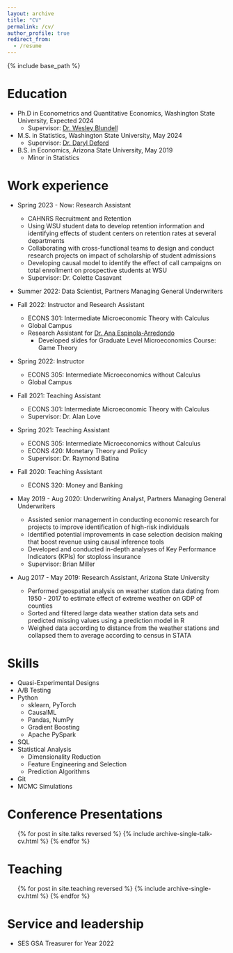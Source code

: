 ```yaml
---
layout: archive
title: "CV"
permalink: /cv/
author_profile: true
redirect_from:
  - /resume
---
```


{% include base_path %}

Education
======
* Ph.D in Econometrics and Quantitative Economics, Washington State University, Expected 2024
  * Supervisor: [Dr. Wesley Blundell](https://www.wesleyblundell.com/)
* M.S. in Statistics, Washington State University, May 2024
  * Supervisor: [Dr. Daryl Deford](https://www.math.wsu.edu/faculty/ddeford/)
* B.S. in Economics, Arizona State University, May 2019
  * Minor in Statistics

Work experience
======

* Spring 2023 - Now: Research Assistant
  * CAHNRS Recruitment and Retention
  * Using WSU student data to develop retention information and identifying effects of student centers on retention rates at several departments
  * Collaborating with cross-functional teams to design and conduct research projects on impact of scholarship of student admissions
  * Developing causal model to identify the effect of call campaigns on total enrollment on prospective students at WSU
  * Supervisor: Dr. Colette Casavant

* Summer 2022: Data Scientist, Partners Managing General Underwriters
  

* Fall 2022: Instructor and Research Assistant
  * ECONS 301: Intermediate Microeconomic Theory with Calculus
  * Global Campus
  * Research Assistant for [Dr. Ana Espinola-Arredondo](https://anaespinolaarredondo.com/)
    * Developed slides for Graduate Level Microeconomics Course: Game Theory



* Spring 2022: Instructor
  * ECONS 305: Intermediate Microeconomics without Calculus
  * Global Campus

* Fall 2021: Teaching Assistant
  * ECONS 301: Intermediate Microeconomic Theory with Calculus
  * Supervisor: Dr. Alan Love

* Spring 2021: Teaching Assistant
  * ECONS 305: Intermediate Microeconomics without Calculus
  * ECONS 420: Monetary Theory and Policy
  * Supervisor: Dr. Raymond Batina

* Fall 2020: Teaching Assistant
  * ECONS 320: Money and Banking

* May 2019 - Aug 2020: Underwriting Analyst, Partners Managing General Underwriters
  * Assisted senior management in conducting economic research for projects to improve identification of high-risk individuals
  * Identified potential improvements in  case selection decision making that boost revenue using causal inference tools
  * Developed and conducted in-depth analyses of Key Performance Indicators (KPIs) for stoploss insurance
  * Supervisor: Brian Miller

* Aug 2017 - May 2019: Research Assistant, Arizona State University
  *	Performed geospatial analysis on weather station data dating from 1950 - 2017 to estimate effect of extreme weather on GDP of counties
  * Sorted and filtered large data weather station data sets and predicted missing values using a prediction model in R
  * Weighed data according to distance from the weather stations and collapsed them to average according to census in STATA

  
Skills
======
* Quasi-Experimental Designs
* A/B Testing
* Python
  * sklearn, PyTorch
  * CausalML
  * Pandas, NumPy
  * Gradient Boosting
  * Apache PySpark
* SQL
* Statistical Analysis
  * Dimensionality Reduction
  * Feature Engineering and Selection
  * Prediction Algorithms
* Git
* MCMC Simulations


  
Conference Presentations
======
  <ul>{% for post in site.talks reversed %}
    {% include archive-single-talk-cv.html  %}
  {% endfor %}</ul>
  
Teaching
======
  <ul>{% for post in site.teaching reversed %}
    {% include archive-single-cv.html %}
  {% endfor %}</ul>
  
Service and leadership
======
* SES GSA Treasurer for Year 2022
